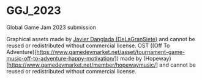 # GGJ_2023
Global Game Jam 2023 submission

Graphical assets made by [Javier Danglada (DeLaGranSiete)](https://www.gamedevmarket.net/member/mr/) and cannot be reused or redistributed without commercial license.
OST ((Off To Adventure)[https://www.gamedevmarket.net/asset/tournament-game-music-off-to-adventure-happy-motivation/]) made by (Hopeway)[https://www.gamedevmarket.net/member/hopewaymusic/] and cannot be reused or redistributed without commercial license.
